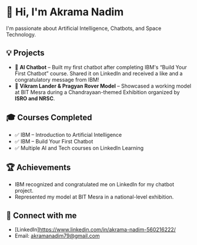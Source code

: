 # 👋 Hi, I'm Akrama Nadim

I'm passionate about Artificial Intelligence, Chatbots, and Space Technology.

## 💡 Projects
- 🤖 **AI Chatbot** – Built my first chatbot after completing IBM's “Build Your First Chatbot” course. Shared it on LinkedIn and received a like and a congratulatory message from IBM!
- 🌌 **Vikram Lander & Pragyan Rover Model** – Showcased a working model at BIT Mesra during a Chandrayaan-themed Exhibition organized by **ISRO and NRSC**.

## 🎓 Courses Completed
- ✅ IBM – Introduction to Artificial Intelligence
- ✅ IBM – Build Your First Chatbot
- ✅ Multiple AI and Tech courses on LinkedIn Learning

## 🏆 Achievements
- IBM recognized and congratulated me on LinkedIn for my chatbot project.
- Represented my model at BIT Mesra in a national-level exhibition.
  
## 🔗 Connect with me
- [LinkedIn]https://www.linkedin.com/in/akrama-nadim-560216222/
- Email: akramanadim79@gmail.com
